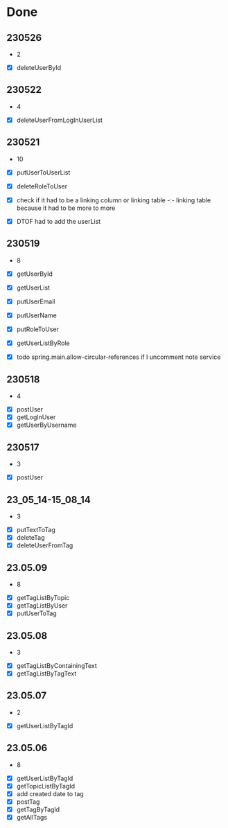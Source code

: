 # Done

## 230526

- 2

- [x] deleteUserById

## 230522

- 4

- [x] deleteUserFromLogInUserList

## 230521

- 10

- [x] putUserToUserList
- [x] deleteRoleToUser


- [x] check if it had to be a linking column or linking table -:- linking table because it had to be more to more
- [x] DTOF had to add the userList

## 230519

- 8

- [x] getUserById
- [x] getUserList
- [x] putUserEmail
- [x] putUserName

- [x] putRoleToUser
- [x] getUserListByRole

- [x] todo spring.main.allow-circular-references if I uncomment note service

## 230518

- 4

- [x] postUser
- [x] getLogInUser
- [x] getUserByUsername

## 230517

- 3

- [x] postUser

## 23_05_14-15_08_14

- 3

- [x] putTextToTag
- [x] deleteTag
- [x] deleteUserFromTag

## 23.05.09

- 8
- [x] getTagListByTopic
- [x] getTagListByUser
- [x] putUserToTag

## 23.05.08

- 3
- [x] getTagListByContainingText
- [x] getTagListByTagText

## 23.05.07

- 2
- [x] getUserListByTagId

## 23.05.06

- 8
- [x] getUserListByTagId
- [x] getTopicListByTagId
- [x] add created date to tag
- [x] postTag
- [x] getTagByTagId
- [x] getAllTags